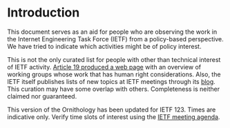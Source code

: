 # Introduction

This document serves as an aid for people who are observing the work in the Internet Engineering Task Force (IETF) from a policy-based perspective. We have tried to indicate which activities might be of policy interest.

This is not the only curated list for people with other than technical interest of IETF activity. [Article 19 produced a web page](https://almanac.article19.org/orgs/3_ietf.html) with an overview of working groups whose work that has human right considerations.  Also, the IETF itself publishes lists of new topics at IETF meetings through its [blog](https://www.ietf.org/blog/). This curation may have some overlap with others. Completeness is neither claimed nor guaranteed.

This version of the Ornithology has been updated for IETF 123. Times are indicative only. Verify time slots of interest using the [IETF meeting agenda](https://datatracker.ietf.org/meeting/123/agenda).
